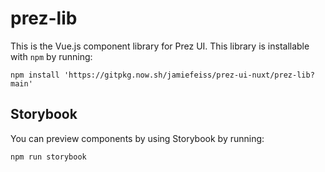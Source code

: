 # prez-lib
This is the Vue.js component library for Prez UI. This library is installable with `npm` by running:

```
npm install 'https://gitpkg.now.sh/jamiefeiss/prez-ui-nuxt/prez-lib?main'
```

## Storybook
You can preview components by using Storybook by running:

```
npm run storybook
```